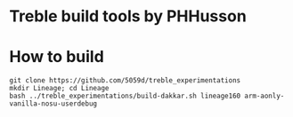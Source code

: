 # Treble build tools by PHHusson

# How to build

```
git clone https://github.com/5059d/treble_experimentations
mkdir Lineage; cd Lineage
bash ../treble_experimentations/build-dakkar.sh lineage160 arm-aonly-vanilla-nosu-userdebug 
```
